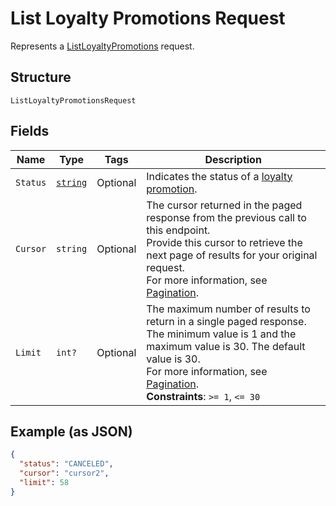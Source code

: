 
# List Loyalty Promotions Request

Represents a [ListLoyaltyPromotions](../../doc/api/loyalty.md#list-loyalty-promotions) request.

## Structure

`ListLoyaltyPromotionsRequest`

## Fields

| Name | Type | Tags | Description |
|  --- | --- | --- | --- |
| `Status` | [`string`](../../doc/models/loyalty-promotion-status.md) | Optional | Indicates the status of a [loyalty promotion](../../doc/models/loyalty-promotion.md). |
| `Cursor` | `string` | Optional | The cursor returned in the paged response from the previous call to this endpoint.<br>Provide this cursor to retrieve the next page of results for your original request.<br>For more information, see [Pagination](https://developer.squareup.com/docs/build-basics/common-api-patterns/pagination). |
| `Limit` | `int?` | Optional | The maximum number of results to return in a single paged response.<br>The minimum value is 1 and the maximum value is 30. The default value is 30.<br>For more information, see [Pagination](https://developer.squareup.com/docs/build-basics/common-api-patterns/pagination).<br>**Constraints**: `>= 1`, `<= 30` |

## Example (as JSON)

```json
{
  "status": "CANCELED",
  "cursor": "cursor2",
  "limit": 58
}
```

